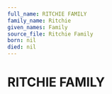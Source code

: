 ```yaml
---
full_name: RITCHIE FAMILY
family_name: Ritchie
given_names: Family
source_file: Ritchie Family
born: nil
died: nil
---
```

# RITCHIE FAMILY

